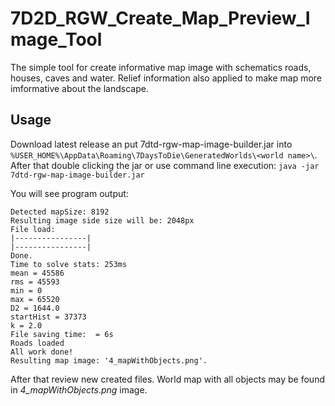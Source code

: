# 7D2D_RGW_Create_Map_Preview_Image_Tool
The simple tool for create informative map image with schematics roads, houses, caves and water. Relief information also applied to make map more imformative about the landscape.

## Usage
Download latest release an put 7dtd-rgw-map-image-builder.jar into `%USER_HOME%\AppData\Roaming\7DaysToDie\GeneratedWorlds\<world name>\`.
After that double clicking the jar or use command line execution:
`java -jar 7dtd-rgw-map-image-builder.jar`

You will see program output:
```
Detected mapSize: 8192
Resulting image side size will be: 2048px
File load:
|----------------|
|----------------|
Done.
Time to solve stats: 253ms
mean = 45586
rms = 45593
min = 0
max = 65520
D2 = 1644.0
startHist = 37373
k = 2.0
File saving time:  = 6s
Roads loaded
All work done!
Resulting map image: '4_mapWithObjects.png'.
```

After that review new created files. World map with all objects may be found in *4_mapWithObjects.png* image.